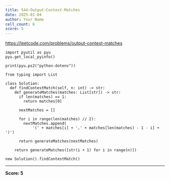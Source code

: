 ```yaml
---
title: 544-Output-Contest-Matches
date: 2025-01-04
author: Your Name
cell_count: 6
score: 5
---
```


https://leetcode.com/problems/output-contest-matches


```
import pyutil as pyu
pyu.get_local_pyinfo()
```


```
print(pyu.ps2("python-dotenv"))
```


```
from typing import List
```


```
class Solution:
  def findContestMatch(self, n: int) -> str:
    def generateMatches(matches: List[str]) -> str:
      if len(matches) == 1:
        return matches[0]

      nextMatches = []

      for i in range(len(matches) // 2):
        nextMatches.append(
            '(' + matches[i] + ',' + matches[len(matches) - 1 - i] + ')')

      return generateMatches(nextMatches)

    return generateMatches([str(i + 1) for i in range(n)])
```


```
new Solution().findContestMatch()
```


---
**Score: 5**